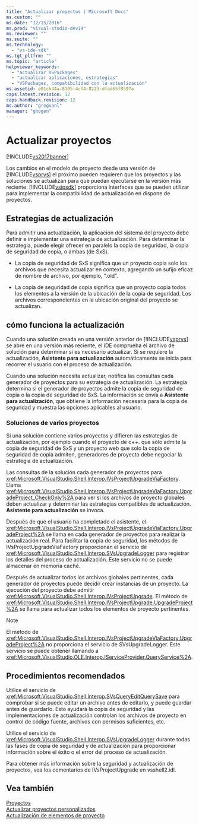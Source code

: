 ```yaml
---
title: "Actualizar proyectos | Microsoft Docs"
ms.custom: ""
ms.date: "12/15/2016"
ms.prod: "visual-studio-dev14"
ms.reviewer: ""
ms.suite: ""
ms.technology: 
  - "vs-ide-sdk"
ms.tgt_pltfrm: ""
ms.topic: "article"
helpviewer_keywords: 
  - "actualizar VSPackages"
  - "actualizar aplicaciones, estrategias"
  - "VSPackages, compatibilidad con la actualización"
ms.assetid: e01cb44a-8105-4cf4-8223-dfae65f8597a
caps.latest.revision: 12
caps.handback.revision: 12
ms.author: "gregvanl"
manager: "ghogen"
---
```

# Actualizar proyectos
[!INCLUDE[vs2017banner](../../code-quality/includes/vs2017banner.md)]

Los cambios en el modelo de proyecto desde una versión de [!INCLUDE[vsprvs](../../code-quality/includes/vsprvs_md.md)] el próximo pueden requieren que los proyectos y las soluciones se actualizan para que puedan ejecutarse en la versión más reciente.  [!INCLUDE[vsipsdk](../../extensibility/includes/vsipsdk_md.md)] proporciona interfaces que se pueden utilizar para implementar la compatibilidad de actualización en dispone de proyectos.  
  
## Estrategias de actualización  
 Para admitir una actualización, la aplicación del sistema del proyecto debe definir e implementar una estrategia de actualización.  Para determinar la estrategia, puede elegir ofrecer en paralelo la copia de seguridad, la copia de seguridad de copia, o ambas \(de SxS\).  
  
-   La copia de seguridad de SxS significa que un proyecto copia solo los archivos que necesita actualizar en contexto, agregando un sufijo eficaz de nombre de archivo, por ejemplo, “.old”.  
  
-   La copia de seguridad de copia significa que un proyecto copia todos los elementos a la versión de la ubicación de la copia de seguridad.  Los archivos correspondientes en la ubicación original del proyecto se actualizan.  
  
## cómo funciona la actualización  
 Cuando una solución creada en una versión anterior de [!INCLUDE[vsprvs](../../code-quality/includes/vsprvs_md.md)] se abre en una versión más reciente, el IDE comprueba el archivo de solución para determinar si es necesario actualizar.  Si se requiere la actualización, **Asistente para actualización** automáticamente se inicia para recorrer el usuario con el proceso de actualización.  
  
 Cuando una solución necesita actualizar, notifica las consultas cada generador de proyectos para su estrategia de actualización.  La estrategia determina si el generador de proyectos admite la copia de seguridad de copia o la copia de seguridad de SxS.  La información se envía a **Asistente para actualización**, que obtiene la información necesaria para la copia de seguridad y muestra las opciones aplicables al usuario.  
  
### Soluciones de varios proyectos  
 Si una solución contiene varios proyectos y difieren las estrategias de actualización, por ejemplo cuando el proyecto de c\+\+. que sólo admite la copia de seguridad de SxS y un proyecto web que solo la copia de seguridad de copia admiten, generadores de proyecto debe negociar la estrategia de actualización.  
  
 Las consultas de la solución cada generador de proyectos para <xref:Microsoft.VisualStudio.Shell.Interop.IVsProjectUpgradeViaFactory>.  Llama <xref:Microsoft.VisualStudio.Shell.Interop.IVsProjectUpgradeViaFactory.UpgradeProject_CheckOnly%2A> para ver si los archivos de proyecto globales deben actualizar y determinar las estrategias compatibles de actualización.  **Asistente para actualización** se invoca.  
  
 Después de que el usuario ha completado el asistente, el <xref:Microsoft.VisualStudio.Shell.Interop.IVsProjectUpgradeViaFactory.UpgradeProject%2A> se llama en cada generador de proyectos para realizar la actualización real.  Para facilitar la copia de seguridad, los métodos de IVsProjectUpgradeViaFactory proporcionan el servicio de <xref:Microsoft.VisualStudio.Shell.Interop.SVsUpgradeLogger> para registrar los detalles del proceso de actualización.  Este servicio no se puede almacenar en memoria caché.  
  
 Después de actualizar todos los archivos globales pertinentes, cada generador de proyectos puede decidir crear instancias de un proyecto.  La ejecución del proyecto debe admitir <xref:Microsoft.VisualStudio.Shell.Interop.IVsProjectUpgrade>.  El método de <xref:Microsoft.VisualStudio.Shell.Interop.IVsProjectUpgrade.UpgradeProject%2A> se llama para actualizar todos los elementos de proyecto pertinentes.  
  
> [!NOTE]
>  El método de <xref:Microsoft.VisualStudio.Shell.Interop.IVsProjectUpgradeViaFactory.UpgradeProject%2A> no proporciona el servicio de SVsUpgradeLogger.  Este servicio se puede obtener llamando a <xref:Microsoft.VisualStudio.OLE.Interop.IServiceProvider.QueryService%2A>.  
  
## Procedimientos recomendados  
 Utilice el servicio de <xref:Microsoft.VisualStudio.Shell.Interop.SVsQueryEditQuerySave> para comprobar si se puede editar un archivo antes de editarlo, y puede guardar antes de guardarlo.  Esto ayudará la copia de seguridad y las implementaciones de actualización controlan los archivos de proyecto en control de código fuente, archivos con permisos suficientes, etc.  
  
 Utilice el servicio de <xref:Microsoft.VisualStudio.Shell.Interop.SVsUpgradeLogger> durante todas las fases de copia de seguridad y de actualización para proporcionar información sobre el éxito o el error del proceso de actualización.  
  
 Para obtener más información sobre la seguridad y actualización de proyectos, vea los comentarios de IVsProjectUpgrade en vsshell2.idl.  
  
## Vea también  
 [Proyectos](../../extensibility/internals/projects.md)   
 [Actualizar proyectos personalizados](../../misc/upgrading-custom-projects.md)   
 [Actualización de elementos de proyecto](../../misc/upgrading-project-items.md)